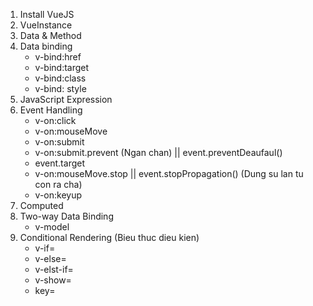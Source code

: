 1. Install VueJS
2. VueInstance 
3. Data & Method 
4. Data binding
    - v-bind:href
    - v-bind:target
    - v-bind:class
    - v-bind: style
5. JavaScript Expression
6. Event Handling
    - v-on:click
    - v-on:mouseMove
    - v-on:submit
    - v-on:submit.prevent (Ngan chan) || event.preventDeaufaul()
    - event.target
    - v-on:mouseMove.stop || event.stopPropagation() (Dung su lan tu con ra cha)
    - v-on:keyup
7. Computed
8. Two-way Data Binding
    - v-model
9. Conditional Rendering (Bieu thuc dieu kien)
    - v-if=
    - v-else=
    - v-elst-if=
    - v-show=
    - key=
